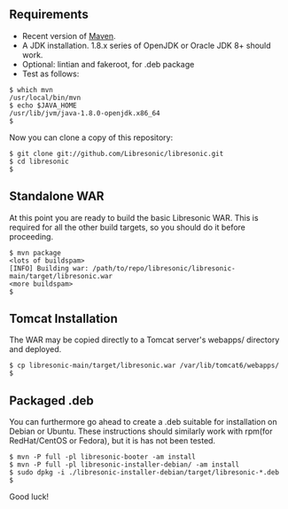<!--
# BUILD.md
# Libresonic/libresonic
-->
Requirements
------------

  * Recent version of [Maven](http://maven.apache.org/).
  * A JDK installation. 1.8.x series of OpenJDK or Oracle JDK 8+ should work.
  * Optional: lintian and fakeroot, for .deb package
  * Test as follows:

```
$ which mvn
/usr/local/bin/mvn
$ echo $JAVA_HOME
/usr/lib/jvm/java-1.8.0-openjdk.x86_64
$
```

Now you can clone a copy of this repository:

```
$ git clone git://github.com/Libresonic/libresonic.git
$ cd libresonic
$
```

Standalone WAR
--------------

At this point you are ready to build the basic Libresonic WAR. This is required for all the other build targets, so you should do it before proceeding.

```
$ mvn package
<lots of buildspam>
[INFO] Building war: /path/to/repo/libresonic/libresonic-main/target/libresonic.war
<more buildspam>
$
```

Tomcat Installation
-------------------

The WAR may be copied directly to a Tomcat server's webapps/ directory and deployed.

```
$ cp libresonic-main/target/libresonic.war /var/lib/tomcat6/webapps/
$
```


Packaged .deb
-------------

You can furthermore go ahead to create a .deb suitable for installation on Debian or Ubuntu. These instructions should similarly work with rpm(for RedHat/CentOS or Fedora), but it is has not been tested.

```
$ mvn -P full -pl libresonic-booter -am install
$ mvn -P full -pl libresonic-installer-debian/ -am install
$ sudo dpkg -i ./libresonic-installer-debian/target/libresonic-*.deb
$
```

Good luck!


